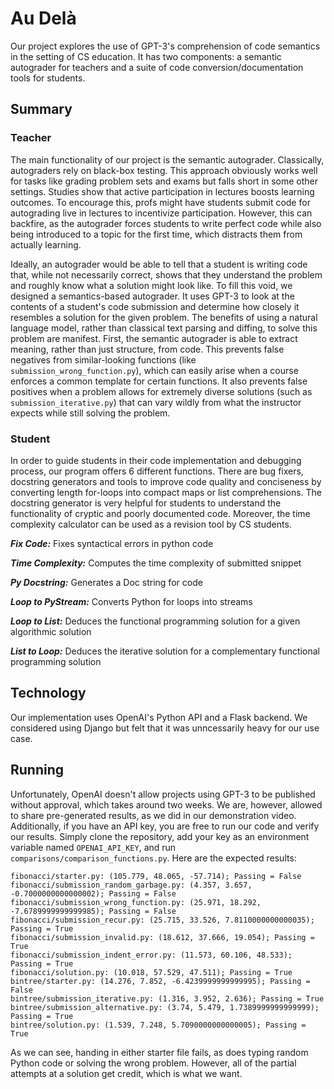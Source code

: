 # Au Delà

Our project explores the use of GPT-3's comprehension of code semantics in the setting of CS education. It has two components: a semantic autograder for teachers and a suite of code conversion/documentation tools for students.

## Summary

### Teacher

The main functionality of our project is the semantic autograder. Classically, autograders rely on black-box testing. This approach obviously works well for tasks like grading problem sets and exams but falls short in some other settings. Studies show that active participation in lectures boosts learning outcomes. To encourage this, profs might have students submit code for autograding live in lectures to incentivize participation. However, this can backfire, as the autograder forces students to write perfect code while also being introduced to a topic for the first time, which distracts them from actually learning.

Ideally, an autograder would be able to tell that a student is writing code that, while not necessarily correct, shows that they understand the problem and roughly know what a solution might look like. To fill this void, we designed a semantics-based autograder. It uses GPT-3 to look at the contents of a student's code submission and determine how closely it resembles a solution for the given problem. The benefits of using a natural language model, rather than classical text parsing and diffing, to solve this problem are manifest. First, the semantic autograder is able to extract meaning, rather than just structure, from code. This prevents false negatives from similar-looking functions (like `submission_wrong_function.py`), which can easily arise when a course enforces a common template for certain functions. It also prevents false positives when a problem allows for extremely diverse solutions (such as `submission_iterative.py`) that can vary wildly from what the instructor expects while still solving the problem.

### Student

In order to guide students in their code implementation and debugging process, our program offers 6 different functions. There are bug fixers, docstring generators and tools to improve code quality and conciseness by converting length for-loops into compact maps or list comprehensions. The docstring generator is very helpful for students to understand the functionality of cryptic and poorly documented code. Moreover, the time complexity calculator can be used as a revision tool by CS students.


***Fix Code:*** Fixes syntactical errors in python code

***Time Complexity:*** Computes the time complexity of submitted snippet

***Py Docstring:*** Generates a Doc string for code

***Loop to PyStream:*** Converts Python for loops into streams

***Loop to List:*** Deduces the functional programming solution for a given algorithmic solution

***List to Loop:*** Deduces the iterative solution for a complementary functional programming solution



## Technology

Our implementation uses OpenAI's Python API and a Flask backend. We considered using Django but felt that it was unncessarily heavy for our use case.

## Running

Unfortunately, OpenAI doesn't allow projects using GPT-3 to be published without approval, which takes around two weeks. We are, however, allowed to share pre-generated results, as we did in our demonstration video. Additionally, if you have an API key, you are free to run our code and verify our results. Simply clone the repository, add your key as an environment variable named `OPENAI_API_KEY`, and run `comparisons/comparison_functions.py`. Here are the expected results:
```
fibonacci/starter.py: (105.779, 48.065, -57.714); Passing = False
fibonacci/submission_random_garbage.py: (4.357, 3.657, -0.7000000000000002); Passing = False
fibonacci/submission_wrong_function.py: (25.971, 18.292, -7.6789999999999985); Passing = False
fibonacci/submission_recur.py: (25.715, 33.526, 7.8110000000000035); Passing = True
fibonacci/submission_invalid.py: (18.612, 37.666, 19.054); Passing = True
fibonacci/submission_indent_error.py: (11.573, 60.106, 48.533); Passing = True
fibonacci/solution.py: (10.018, 57.529, 47.511); Passing = True
bintree/starter.py: (14.276, 7.852, -6.4239999999999995); Passing = False
bintree/submission_iterative.py: (1.316, 3.952, 2.636); Passing = True
bintree/submission_alternative.py: (3.74, 5.479, 1.7389999999999999); Passing = True
bintree/solution.py: (1.539, 7.248, 5.7090000000000005); Passing = True
```
As we can see, handing in either starter file fails, as does typing random Python code or solving the wrong problem. However, all of the partial attempts at a solution get credit, which is what we want.
